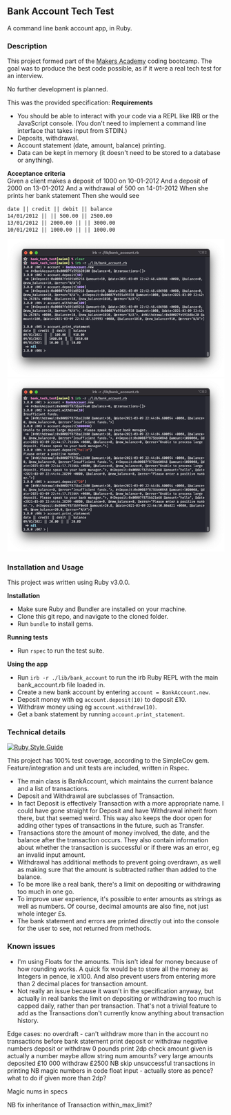 ## Bank Account Tech Test

A command line bank account app, in Ruby.

### Description

This project formed part of the [Makers Academy](https://makers.tech) coding bootcamp. The goal was to produce the best code possible, as if it were a real tech test for an interview.  

No further development is planned.  

This was the provided specification:
**Requirements**  
* You should be able to interact with your code via a REPL like IRB or the JavaScript console. (You don't need to implement a command line interface that takes input from STDIN.)
* Deposits, withdrawal.
* Account statement (date, amount, balance) printing.
* Data can be kept in memory (it doesn't need to be stored to a database or anything).

**Acceptance criteria**  
Given a client makes a deposit of 1000 on 10-01-2012
And a deposit of 2000 on 13-01-2012
And a withdrawal of 500 on 14-01-2012
When she prints her bank statement
Then she would see

```
date || credit || debit || balance
14/01/2012 || || 500.00 || 2500.00
13/01/2012 || 2000.00 || || 3000.00
10/01/2012 || 1000.00 || || 1000.00
```
  
![using the app](public/deposits_and_withdrawals.png)
![seeing error messages](public/error_messages.png)  
  
### Installation and Usage

This project was written using Ruby v3.0.0.

**Installation**
* Make sure Ruby and Bundler are installed on your machine.
* Clone this git repo, and navigate to the cloned folder.
* Run `bundle` to install gems.

**Running tests**
* Run `rspec` to run the test suite.

**Using the app**
* Run `irb -r ./lib/bank_account` to run the irb Ruby REPL with the main bank_account.rb file loaded in.
* Create a new bank account by entering `account = BankAccount.new`.
* Deposit money with eg `account.deposit(10)` to deposit £10.
* Withdraw money using eg `account.withdraw(10)`.
* Get a bank statement by running `account.print_statement`.

### Technical details

[![Ruby Style Guide](https://img.shields.io/badge/code_style-rubocop-brightgreen.svg)](https://github.com/rubocop/rubocop)


This project has 100% test coverage, according to the SimpleCov gem. Feature/integration and unit tests are included, written in Rspec.  

* The main class is BankAccount, which maintains the current balance and a list of transactions.
* Deposit and Withdrawal are subclasses of Transaction.
* In fact Deposit is effectively Transaction with a more appropriate name. I could have gone straight for Deposit and have Withdrawal inherit from there, but that seemed weird. This way also keeps the door open for adding other types of transactions in the future, such as Transfer.
* Transactions store the amount of money involved, the date, and the balance after the transaction occurs. They also contain information about whether the transaction is successful or if there was an error, eg an invalid input amount.
* Withdrawal has additional methods to prevent going overdrawn, as well as making sure that the amount is subtracted rather than added to the balance.
* To be more like a real bank, there's a limit on depositing or withdrawing too much in one go.
* To improve user experience, it's possible to enter amounts as strings as well as numbers. Of course, decimal amounts are also fine, not just whole integer £s.
* The bank statement and errors are printed directly out into the console for the user to see, not returned from methods.  

### Known issues
* I'm using Floats for the amounts. This isn't ideal for money because of how rounding works. A quick fix would be to store all the money as Integers in pence, ie x100. And also prevent users from entering more than 2 decimal places for transaction amount.
* Not really an issue because it wasn't in the specification anyway, but actually in real banks the limit on depositing or withdrawing too much is capped daily, rather than per transaction. That's not a trivial feature to add as the Transactions don't currently know anything about transaction history.






Edge cases:
no overdraft - can't withdraw more than in the account
no transactions before bank statement print
deposit or withdraw negative numbers
deposit or withdraw 0 pounds
print 2dp
check amount given is actually a number
maybe allow string num amounts?
very large amounts deposited £10 000 withdraw £2500
NB skip unsuccessful transactions in printing
NB magic numbers in code
float input - actually store as pence? what to do if given more than 2dp?

Magic nums in specs

NB fix inheritance of Transaction within_max_limit?


